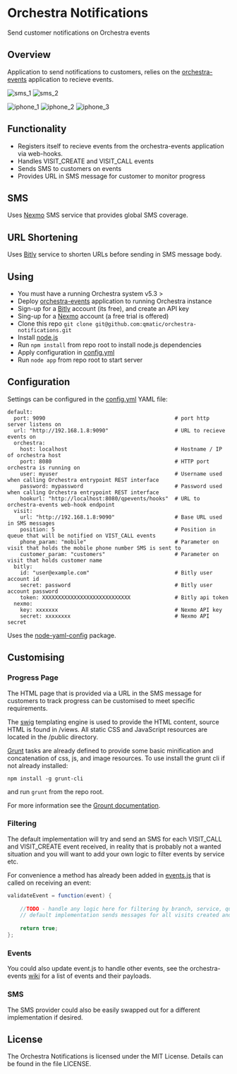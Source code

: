 # Orchestra Notifications

Send customer notifications on Orchestra events

## Overview

Application to send notifications to customers, relies on the [orchestra-events](https://github.com/qmatic/orchestra-events) application to recieve events.

![sms_1](../master/docs/sms_1.png) ![sms_2](../master/docs/sms_2.png)

![iphone_1](../master/docs/iphone_1.png) ![iphone_2](../master/docs/iphone_2.png) ![iphone_3](../master/docs/iphone_3.png)

## Functionality

* Registers itself to recieve events from the orchestra-events application via web-hooks.
* Handles VISIT_CREATE and VISIT_CALL events
* Sends SMS to customers on events
* Provides URL in SMS message for customer to monitor progress

## SMS

Uses [Nexmo](https://www.nexmo.com) SMS service that provides global SMS coverage.

## URL Shortening

Uses [Bitly](https://bitly.com) service to shorten URLs before sending in SMS message body.

## Using

* You must have a running Orchestra system v5.3 >
* Deploy [orchestra-events](https://github.com/qmatic/orchestra-events) application to running Orchestra instance
* Sign-up for a [Bitly](https://bitly.com) account (its free), and create an API key
* Sing-up for a [Nexmo](https://www.nexmo.com) account (a free trial is offered)
* Clone this repo `git clone git@github.com:qmatic/orchestra-notifications.git`
* Install [node.js](http://nodejs.org)
* Run `npm install` from repo root to install node.js dependencies
* Apply configuration in [config.yml](../master/config.yml)
* Run `node app` from repo root to start server

## Configuration

Settings can be configured in the [config.yml](../master/config.yml) YAML file:

```
default:
  port: 9090                                         # port http server listens on
  url: "http://192.168.1.8:9090"                     # URL to recieve events on
  orchestra:
    host: localhost                                  # Hostname / IP of orchestra host
    port: 8080                                       # HTTP port orchestra is running on
    user: myuser                                     # Username used when calling Orchestra entrypoint REST interface
    password: mypassword                             # Password used when calling Orchestra entrypoint REST interface
    hookurl: "http://localhost:8080/qpevents/hooks"  # URL to orchestra-events web-hook endpoint
  visit:
    url: "http://192.168.1.8:9090"                   # Base URL used in SMS messages
    position: 5                                      # Position in queue that will be notified on VIST_CALL events
    phone_param: "mobile"                            # Parameter on visit that holds the mobile phone number SMS is sent to
    customer_param: "customers"                      # Parameter on visit that holds customer name
  bitly:
    id: "user@example.com"                           # Bitly user account id
    secret: password                                 # Bitly user account password
    token: XXXXXXXXXXXXXXXXXXXXXXXXXXXX              # Bitly api token
  nexmo:
    key: xxxxxxx                                     # Nexmo API key
    secret: xxxxxxxx                                 # Nexmo API secret
```

Uses the [node-yaml-config](https://www.npmjs.org/package/node-yaml-config) package.

## Customising

### Progress Page

The HTML page that is provided via a URL in the SMS message for customers to track progress can be customised to meet specific requirements. 

The [swig](http://paularmstrong.github.io/swig/) templating engine is used to provide the HTML content, source HTML is found in /views. All static CSS and JavaScript resources are located in the /public directory.

[Grunt](http://gruntjs.com) tasks are already defined to provide some basic minification and concatenation of css, js, and image resources. To use install the grunt cli if not already installed:

	npm install -g grunt-cli

and run `grunt` from the repo root. 

For more information see the [Grount documentation](http://gruntjs.com/getting-started).

### Filtering

The default implementation will try and send an SMS for each VISIT_CALL and VISIT_CREATE event received, in reality that is probably not a wanted situation and you will
want to add your own logic to filter events by service etc.

For convenience a method has already been added in [events.js](../master/events.js) that is called on receiving an event:

```java
validateEvent = function(event) {
	
	//TODO - handle any logic here for filtering by branch, service, queue, or any other params on the event
	// default implementation sends messages for all visits created and called...
		
	return true;
};
```
### Events

You could also update event.js to handle other events, see the orchestra-events [wiki](https://github.com/qmatic/orchestra-events/wiki/Events) for a list of events and their payloads.

### SMS

The SMS provider could also be easily swapped out for a different implementation if desired.

## License

The Orchestra Notifications is licensed under the MIT License. Details can be found in the file LICENSE.